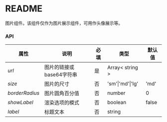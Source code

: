 # README
图片组件。该组件仅作为图片展示组件，可用作头像展示等。

### API

| 属性          | 说明                                            | 必填 | 类型                                                       | 默认值        |
| ------------- | ----------------------------------------------- | ---- | ---------------------------------------------------------- | ------------- |
| *url*        | 图片的链接或base64字符串                     | 是   | Array< string >                                              |               |
| *size* | 图片的尺寸                            | 否   | 'sm'\|'md'\|'lg'                                     | 'md' |
| *borderRadius* | 图片圆角百分值              | 否   | number                            | 0 |
| *showLabel* | 渲染选项的模式                                  | 否   | boolean                                    | false   |
| *label* | 标题文本 | 否   | string |               |

